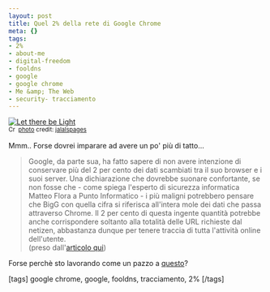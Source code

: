 ```yaml
--- 
layout: post
title: Quel 2% della rete di Google Chrome
meta: {}
tags: 
- 2%
- about-me
- digital-freedom
- fooldns
- google
- google chrome
- Me &amp; The Web
- security- tracciamento
---
```

<a href="http://www.flickr.com/photos/7324309@N07/1757232681/" title="Let there be Light" target="_blank"><img src="http://farm3.static.flickr.com/2149/1757232681_0310c9dfe8.jpg" alt="Let there be Light" border="0" /></a>  
<small><a href="http://creativecommons.org/licenses/by-nd/2.0/" title="Attribution-NoDerivs License" target="_blank"><img src="http://www.lastknight.com/wp-content/plugins/photo-dropper/images/cc.png" alt="Creative Commons License" border="0" width="16" height="16" align="absmiddle" /></a> <a href="http://www.photodropper.com/photos/" target="_blank">photo</a> credit: <a href="http://www.flickr.com/photos/7324309@N07/1757232681/" title="jalalspages" target="_blank">jalalspages</a></small>  
  
Mmm.. Forse dovrei imparare ad avere un po' più di tatto...  
    
> Google, da parte sua, ha fatto sapere di non avere intenzione di conservare più del 2 per cento dei dati scambiati tra il suo browser e i suoi server. Una dichiarazione che dovrebbe suonare confortante, se non fosse che - come spiega l'esperto di sicurezza informatica Matteo Flora a Punto Informatico - i più maligni potrebbero pensare che BigG con quella cifra si riferisca all'intera mole dei dati che passa attraverso Chrome. Il 2 per cento di questa ingente quantità potrebbe anche corrispondere soltanto alla totalità delle URL richieste dal netizen, abbastanza dunque per tenere traccia di tutta l'attività online dell'utente.  
> (preso dall'[articolo qui](http://punto-informatico.it/2394678/PI/News/chrome-un-buco-nero.aspx))  
  
Forse perchè sto lavorando come un pazzo a [questo](http://fooldns.com)?  
  
[tags] google chrome, google, fooldns, tracciamento, 2% [/tags] 
